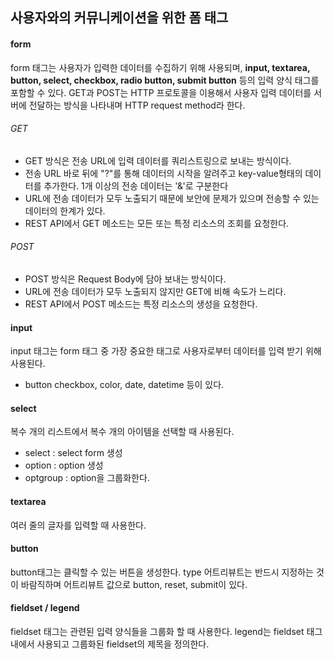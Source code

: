 ## 사용자와의 커뮤니케이션을 위한 폼 태그

#### form
form 태그는 사용자가 입력한 데이터를 수집하기 위해 사용되며, **input, textarea, button, select, checkbox, radio button, submit button** 등의 입력 양식 태그를 포함할 수 있다.
GET과 POST는 HTTP 프로토콜을 이용해서 사용자 입력 데이터를 서버에 전달하는 방식을 나타내며 HTTP request method라 한다.
###### GET
+ GET 방식은 전송 URL에 입력 데이터를 쿼리스트링으로 보내는 방식이다.
+ 전송 URL 바로 뒤에 "?"를 통해 데이터의 시작을 알려주고 key-value형태의 데이터를 추가한다. 1개 이상의 전송 데이터는 '&'로 구분한다
+ URL에 전송 데이터가 모두 노출되기 때문에 보안에 문제가 있으며 전송할 수 있는 데이터의 한계가 있다.
+ REST API에서 GET 메소드는 모든 또는 특정 리소스의 조회를 요청한다.

###### POST
+ POST 방식은 Request Body에 담아 보내는 방식이다.
+ URL에 전송 데이터가 모두 노출되지 않지만 GET에 비해 속도가 느리다.
+ REST API에서 POST 메소드는 특정 리소스의 생성을 요청한다.

#### input
input 태그는 form 태그 중 가장 중요한 태그로 사용자로부터 데이터를 입력 받기 위해 사용된다.
+ button checkbox, color, date, datetime 등이 있다.

#### select
복수 개의 리스트에서 복수 개의 아이템을 선택할 때 사용된다.
+ select : select form 생성
+ option : option 생성
+ optgroup : option을 그룹화한다.

#### textarea
여러 줄의 글자를 입력할 때 사용한다.

#### button
button태그는 클릭할 수 있는 버튼을 생성한다.
type 어트리뷰트는 반드시 지정하는 것이 바람직하며 어트리뷰트 값으로 button, reset, submit이 있다.

#### fieldset / legend
fieldset 태그는 관련된 입력 양식들을 그룹화 할 때 사용한다.
legend는 fieldset 태그 내에서 사용되고 그룹화된 fieldset의 제목을 정의한다.